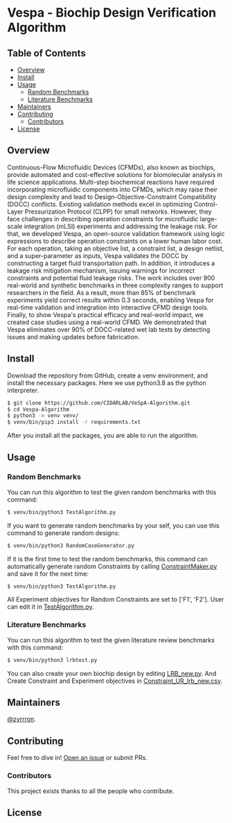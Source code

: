 # Vespa - Biochip Design Verification Algorithm 
<!-- # Standard Readme -->

<!--[![standard-readme compliant](https://img.shields.io/badge/readme%20style-standard-brightgreen.svg?style=flat-square)](https://github.com/RichardLitt/standard-readme)
-->

## Table of Contents

- [Overview](#overview)
- [Install](#install)
- [Usage](#usage)
	- [Random Benchmarks](#random)
    - [Literature Benchmarks](#literature)
- [Maintainers](#maintainers)
- [Contributing](#contributing)
    - [Contributors](#contributors)
- [License](#license)

## Overview
Continuous-Flow Microfluidic Devices (CFMDs), also known as biochips, provide automated and cost-effective solutions for biomolecular analysis in life science applications. Multi-step biochemical reactions have required incorporating microfluidic components into CFMDs, which may raise their design complexity and lead to Design-Objective-Constraint Compatibility (DOCC) conflicts. Existing validation methods excel in optimizing Control-Layer Pressurization Protocol (CLPP) for small networks. However, they face challenges in describing operation constraints for microfluidic large-scale integration (mLSI) experiments and addressing the leakage risk. For that, we developed Vespa, an open-source validation framework using logic expressions to describe operation constraints on a lower human labor cost. For each operation, taking an objective list, a constraint list, a design netlist, and a super-parameter as inputs, Vespa validates the DOCC by constructing a target fluid transportation path. In addition, it introduces a leakage risk mitigation mechanism, issuing warnings for incorrect constraints and potential fluid leakage risks. The work includes over 900 real-world and synthetic benchmarks in three complexity ranges to support researchers in the field. As a result, more than 85\% of benchmark experiments yield correct results within 0.3 seconds, enabling Vespa for real-time validation and integration into interactive CFMD design tools. Finally, to show Vespa's practical efficacy and real-world impact, we created case studies using a real-world CFMD. We demonstrated that Vespa eliminates over 90\% of DOCC-related wet lab tests by detecting issues and making updates before fabrication.

## Install

Download the repository from GitHub, create a venv environment, and install the necessary packages. Here we use python3.8 as the python interpreter.

```sh
$ git clone https://github.com/CIDARLAB/VeSpA-Algorithm.git
$ cd Vespa-Algorithm
$ python3 -m venv venv/
$ venv/bin/pip3 install -r requirements.txt
```

After you install all the packages, you are able to run the algorithm.

## Usage


### Random Benchmarks
You can run this algorithm to test the given random benchmarks with this command:
```sh
$ venv/bin/python3 TestAlgorithm.py
```

If you want to generate random benchmarks by your self, you can use this command to generate random designs:
```sh
$ venv/bin/python3 RandomCaseGenerator.py
```

If it is the first time to test the random benchmarks, this command can automatically generate random Constraints by calling [ConstraintMaker.py](ConstraintMaker.py) and save it for the next time:
```sh
$ venv/bin/python3 TestAlgorithm.py
```

All Experiment objectives for Random Constraints are set to ['F1', 'F2']. User can edit it in [TestAlgorithm.py](TestAlgorithm.py).

### Literature Benchmarks
You can run this algorithm to test the given literature review benchmarks with this command:
```sh
$ venv/bin/python3 lrbtest.py
```

You can also create your own biochip design by editing [LRB_new.py](Literature_Review_Benchmarks_Generator/LRB_new.py).
And Create Constraint and Experiment objectives in [Constraint_UR_lrb_new.csv](TestCaseFiles/lrb/URC/Constraint_UR_lrb_new.csv).

## Maintainers

[@zyrrron](https://github.com/zyrrron).

## Contributing

Feel free to dive in! [Open an issue](https://github.com/CIDARLAB/VeSpA-Algorithm/issues/new) or submit PRs.

### Contributors

This project exists thanks to all the people who contribute. 

## License
